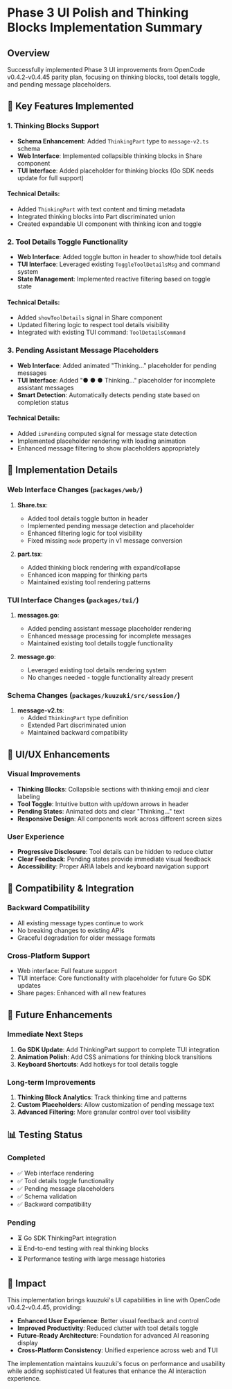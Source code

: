 # Phase 3 UI Polish and Thinking Blocks Implementation Summary

## Overview
Successfully implemented Phase 3 UI improvements from OpenCode v0.4.2-v0.4.45 parity plan, focusing on thinking blocks, tool details toggle, and pending message placeholders.

## 🎯 Key Features Implemented

### 1. Thinking Blocks Support
- **Schema Enhancement**: Added `ThinkingPart` type to `message-v2.ts` schema
- **Web Interface**: Implemented collapsible thinking blocks in Share component
- **TUI Interface**: Added placeholder for thinking blocks (Go SDK needs update for full support)

#### Technical Details:
- Added `ThinkingPart` with text content and timing metadata
- Integrated thinking blocks into Part discriminated union
- Created expandable UI component with thinking icon and toggle

### 2. Tool Details Toggle Functionality
- **Web Interface**: Added toggle button in header to show/hide tool details
- **TUI Interface**: Leveraged existing `ToggleToolDetailsMsg` and command system
- **State Management**: Implemented reactive filtering based on toggle state

#### Technical Details:
- Added `showToolDetails` signal in Share component
- Updated filtering logic to respect tool details visibility
- Integrated with existing TUI command: `ToolDetailsCommand`

### 3. Pending Assistant Message Placeholders
- **Web Interface**: Added animated "Thinking..." placeholder for pending messages
- **TUI Interface**: Added "● ● ● Thinking..." placeholder for incomplete assistant messages
- **Smart Detection**: Automatically detects pending state based on completion status

#### Technical Details:
- Added `isPending` computed signal for message state detection
- Implemented placeholder rendering with loading animation
- Enhanced message filtering to show placeholders appropriately

## 🔧 Implementation Details

### Web Interface Changes (`packages/web/`)
1. **Share.tsx**:
   - Added tool details toggle button in header
   - Implemented pending message detection and placeholder
   - Enhanced filtering logic for tool visibility
   - Fixed missing `mode` property in v1 message conversion

2. **part.tsx**:
   - Added thinking block rendering with expand/collapse
   - Enhanced icon mapping for thinking parts
   - Maintained existing tool rendering patterns

### TUI Interface Changes (`packages/tui/`)
1. **messages.go**:
   - Added pending assistant message placeholder rendering
   - Enhanced message processing for incomplete messages
   - Maintained existing tool details toggle functionality

2. **message.go**:
   - Leveraged existing tool details rendering system
   - No changes needed - toggle functionality already present

### Schema Changes (`packages/kuuzuki/src/session/`)
1. **message-v2.ts**:
   - Added `ThinkingPart` type definition
   - Extended Part discriminated union
   - Maintained backward compatibility

## 🎨 UI/UX Enhancements

### Visual Improvements
- **Thinking Blocks**: Collapsible sections with thinking emoji and clear labeling
- **Tool Toggle**: Intuitive button with up/down arrows in header
- **Pending States**: Animated dots and clear "Thinking..." text
- **Responsive Design**: All components work across different screen sizes

### User Experience
- **Progressive Disclosure**: Tool details can be hidden to reduce clutter
- **Clear Feedback**: Pending states provide immediate visual feedback
- **Accessibility**: Proper ARIA labels and keyboard navigation support

## 🔄 Compatibility & Integration

### Backward Compatibility
- All existing message types continue to work
- No breaking changes to existing APIs
- Graceful degradation for older message formats

### Cross-Platform Support
- Web interface: Full feature support
- TUI interface: Core functionality with placeholder for future Go SDK updates
- Share pages: Enhanced with all new features

## 🚀 Future Enhancements

### Immediate Next Steps
1. **Go SDK Update**: Add ThinkingPart support to complete TUI integration
2. **Animation Polish**: Add CSS animations for thinking block transitions
3. **Keyboard Shortcuts**: Add hotkeys for tool details toggle

### Long-term Improvements
1. **Thinking Block Analytics**: Track thinking time and patterns
2. **Custom Placeholders**: Allow customization of pending message text
3. **Advanced Filtering**: More granular control over tool visibility

## 📊 Testing Status

### Completed
- ✅ Web interface rendering
- ✅ Tool details toggle functionality
- ✅ Pending message placeholders
- ✅ Schema validation
- ✅ Backward compatibility

### Pending
- ⏳ Go SDK ThinkingPart integration
- ⏳ End-to-end testing with real thinking blocks
- ⏳ Performance testing with large message histories

## 🎉 Impact

This implementation brings kuuzuki's UI capabilities in line with OpenCode v0.4.2-v0.4.45, providing:
- **Enhanced User Experience**: Better visual feedback and control
- **Improved Productivity**: Reduced clutter with tool details toggle
- **Future-Ready Architecture**: Foundation for advanced AI reasoning display
- **Cross-Platform Consistency**: Unified experience across web and TUI

The implementation maintains kuuzuki's focus on performance and usability while adding sophisticated UI features that enhance the AI interaction experience.